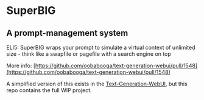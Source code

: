 # SuperBIG
## A prompt-management system

ELI5: SuperBIG wraps your prompt to simulate a virtual context of unlimited size - think like a swapfile or pagefile with a search engine on top

More info: [https://github.com/oobabooga/text-generation-webui/pull/1548](https://github.com/oobabooga/text-generation-webui/pull/1548)

A simplified version of this exists in the [Text-Generation-WebUI](https://github.com/oobabooga/text-generation-webui), but this repo contains the full WIP project.
